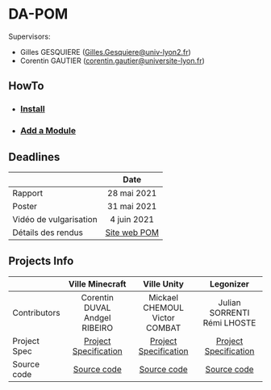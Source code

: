 # DA-POM

Supervisors:
- Gilles GESQUIERE (Gilles.Gesquiere@univ-lyon2.fr)
- Corentin GAUTIER (corentin.gautier@universite-lyon.fr)

## HowTo

* ### [Install](./documentation/HowTo/Install.md)
* ### [Add a Module](./documentation/HowTo/AddAModule.md)

## Deadlines

|                        | Date        |
| :---                   | :---:       |
| Rapport                | 28 mai 2021 |
| Poster                 | 31 mai 2021 |
| Vidéo de vulgarisation | 4 juin 2021 |
| Détails des rendus     | [Site web POM](https://perso.liris.cnrs.fr/sylvain.brandel/wiki/doku.php?id=ens:pom) |

## Projects Info

|               | Ville Minecraft                    | Ville Unity                        | Legonizer                        |
| :---          | :---:                              | :---:                              | :---:                            |
| Contributors  | Corentin DUVAL <br> Andgel RIBEIRO | Mickael CHEMOUL <br> Victor COMBAT | Julian SORRENTI <br> Rémi LHOSTE |
| Project Spec  | [Project Specification](https://github.com/VCityTeam/DA-POM/blob/main/cdc_45_duval_11607235_ribeiro_11914838.pdf) | [Project Specification](https://github.com/VCityTeam/DA-POM/blob/main/cdc_43_CHEMOUL_11500326_COMBAT_11608446.pdf) | [Project Specification](https://github.com/VCityTeam/DA-POM/blob/main/Cahier_des_charges_Legonizer.pdf) |
| Source code   | [Source code](https://github.com/VCityTeam/DA-POM-VilleMinecraft) | [Source code](https://github.com/VCityTeam/DA-POM-VilleUnity) | [Source code](https://github.com/VCityTeam/DA-POM-Legonizer) |
